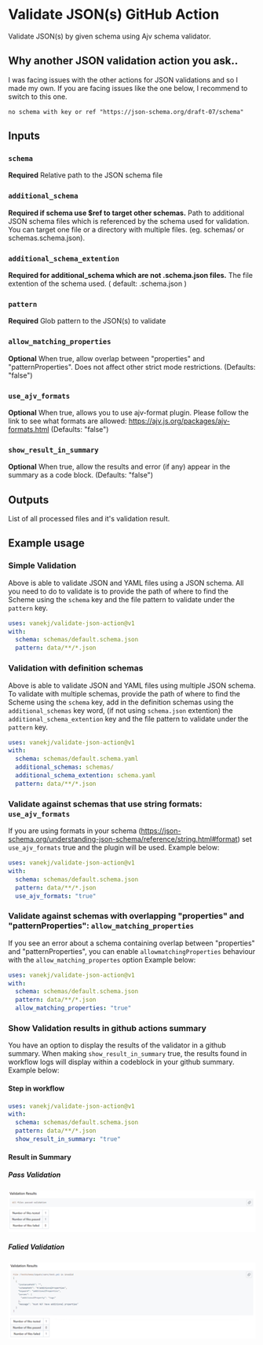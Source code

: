 # Validate JSON(s) GitHub Action

Validate JSON(s) by given schema using Ajv schema validator.

## Why another JSON validation action you ask..

I was facing issues with the other actions for JSON validations and so I made my own. If you are facing issues like the one below, I recommend to switch to this one.

```
no schema with key or ref "https://json-schema.org/draft-07/schema"
```

## Inputs

### `schema`

**Required** Relative path to the JSON schema file

### `additional_schema`

**Required if schema use $ref to target other schemas.** Path to additional JSON schema files which is referenced by the schema used for validation. You can target one file or a directory with multiple files. (eg. schemas/ or schemas.schema.json).

### `additional_schema_extention`

**Required for additional_schema which are not .schema.json files.** The file extention of the schema used. ( default: .schema.json )

### `pattern`

**Required** Glob pattern to the JSON(s) to validate

### `allow_matching_properties`

**Optional** When true, allow overlap between "properties" and "patternProperties". Does not affect other strict mode restrictions. (Defaults: "false")

### `use_ajv_formats`

**Optional** When true, allows you to use ajv-format plugin. Please follow the link to see what formats are allowed: https://ajv.js.org/packages/ajv-formats.html (Defaults: "false")

### `show_result_in_summary`
**Optional** When true, allow the results and error (if any) appear in the summary as a code block. (Defaults: "false")

## Outputs

List of all processed files and it's validation result.

## Example usage

### Simple Validation
Above is able to validate JSON and YAML files using a JSON schema. All you need to do to validate is to provide the path of where to find the Scheme using the `schema` key and the file pattern to validate under the `pattern` key. 
```yml
uses: vanekj/validate-json-action@v1
with:
  schema: schemas/default.schema.json
  pattern: data/**/*.json
```

### Validation with definition schemas
Above is able to validate JSON and YAML files using multiple JSON schema. To validate with multiple schemas, provide the path of where to find the Scheme using the `schema` key, add in the definition schemas using the `additional_schemas` key word, (if not using `schema.json` extention) the `additional_schema_extention` key and the file pattern to validate under the `pattern` key.
```yml
uses: vanekj/validate-json-action@v1
with:
  schema: schemas/default.schema.yaml
  additional_schemas: schemas/
  additional_schema_extention: schema.yaml
  pattern: data/**/*.json
```

### Validate against schemas that use string formats: `use_ajv_formats`
 If you are using formats in your schema (https://json-schema.org/understanding-json-schema/reference/string.html#format) set `use_ajv_formats` true and the plugin will be used. Example below:

 ```yaml
 uses: vanekj/validate-json-action@v1
 with:
   schema: schemas/default.schema.json
   pattern: data/**/*.json
   use_ajv_formats: "true"
 ```

### Validate against schemas with overlapping "properties" and "patternProperties": `allow_matching_properties`
 If you see an error about a schema containing overlap between "properties" and "patternProperties", you can enable `allowmatchingProperties` behaviour with the `allow_matching_propertes` option 
Example below:
 ```yaml
 uses: vanekj/validate-json-action@v1
 with:
   schema: schemas/default.schema.json
   pattern: data/**/*.json
   allow_matching_properties: "true"
 ```

### Show Validation results in github actions summary
You have an option to display the results of the validator in a github summary. When making `show_result_in_summary` true, the results found in workflow logs will display within a codeblock in your github summary. Example below:
#### Step in workflow
```yaml
uses: vanekj/validate-json-action@v1
with:
  schema: schemas/default.schema.json
  pattern: data/**/*.json
  show_result_in_summary: "true"
``` 
#### Result in Summary
##### Pass Validation
![Alt text](READMESnapshots/PassedResultSummary.png)

##### Falied Validation
![Alt text](READMESnapshots/FailedResutlsSummary.png)